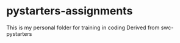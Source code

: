 # pystarters-assignments
This is my personal folder for training in coding
Derived from swc-pystarters
